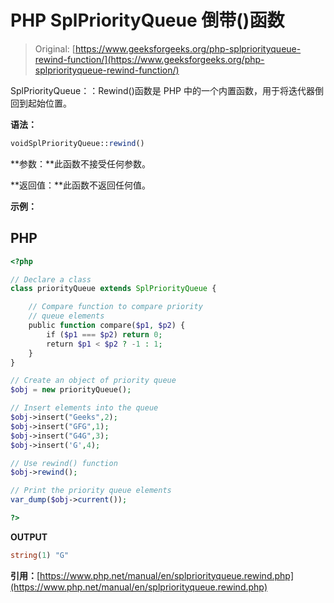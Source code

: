 # PHP SplPriorityQueue 倒带()函数

> Original: [https://www.geeksforgeeks.org/php-splpriorityqueue-rewind-function/](https://www.geeksforgeeks.org/php-splpriorityqueue-rewind-function/)

SplPriorityQueue：：Rewind()函数是 PHP 中的一个内置函数，用于将迭代器倒回到起始位置。

**语法：**

```php
voidSplPriorityQueue::rewind()
```

**参数：**此函数不接受任何参数。

**返回值：**此函数不返回任何值。

**示例：**

## PHP

```php
<?php

// Declare a class
class priorityQueue extends SplPriorityQueue {

    // Compare function to compare priority
    // queue elements
    public function compare($p1, $p2) {
        if ($p1 === $p2) return 0;
        return $p1 < $p2 ? -1 : 1;
    }
}

// Create an object of priority queue
$obj = new priorityQueue();

// Insert elements into the queue
$obj->insert("Geeks",2);
$obj->insert("GFG",1);
$obj->insert("G4G",3);
$obj->insert('G',4);

// Use rewind() function
$obj->rewind();

// Print the priority queue elements
var_dump($obj->current());

?>
```

**OUTPUT**

```php
string(1) "G"
```

**引用：**[https://www.php.net/manual/en/splpriorityqueue.rewind.php](https://www.php.net/manual/en/splpriorityqueue.rewind.php)